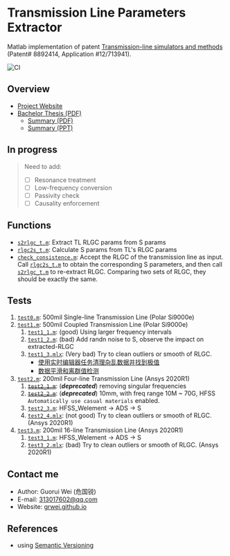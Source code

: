 # Transmission Line Parameters Extractor

Matlab implementation of patent [Transmission-line simulators and methods](https://patentcenter.uspto.gov/applications/12713941) (Patent# 8892414, Application #12/713941).

![CI](https://github.com/grwei/transmission-line-params-extractor/workflows/CI/badge.svg?branch=matlab)

## Overview

- [Project Website](https://grwei.github.io/transmission-line-params-extractor/)
- [Bachelor Thesis (PDF)](doc/final/论文最终稿.pdf)
   - [Summary (PDF)](doc/final/0619答辩PPT.pdf)
   - [Summary (PPT)](doc/final/0619答辩PPT.pptx)

## In progress

> Need to add:
>
> - [ ]  Resonance treatment
> - [ ]  Low-frequency conversion
> - [ ]  Passivity check
> - [ ]  Causality enforcement

## Functions

- [`s2rlgc_t.m`](s2rlgc_t.m): Extract TL RLGC params from S params
- [`rlgc2s_t.m`](rlgc2s_t.m): Calculate S params from TL's RLGC params
- [`check_consistence.m`](check_consistence.m): Accept the RLGC of the transmission line as input. Call [`rlgc2s_t.m`](rlgc2s_t.m) to obtain the corresponding S parameters, and then call [`s2rlgc_t.m`](s2rlgc_t.m) to re-extract RLGC. Comparing two sets of RLGC, they should be exactly the same.

## Tests

1. [`test0.m`](test0.m): 500mil Single-line Transmission Line (Polar Si9000e)
2. [`test1.m`](test1.m): 500mil Coupled Transmission Line (Polar Si9000e)
   1. [`test1_1.m`](test1_1.m): (good) Using larger frequency intervals
   2. [`test1_2.m`](test1_2.m): (bad) Add randn noise to S, observe the impact on extracted-RLGC
   3. [`test1_3.mlx`](test1_3.mlx): (Very bad) Try to clean outliers or smooth of RLGC.
      - [使用实时编辑器任务清理杂乱数据并找到极值](https://ww2.mathworks.cn/help/matlab/data_analysis/cleandatawithliveeditortasks.html)
      - [数据平滑和离群值检测](https://ww2.mathworks.cn/help/matlab/data_analysis/data-smoothing-and-outlier-detection.html)
3. [`test2.m`](test2.m): 200mil Four-line Transmission Line (Ansys 2020R1)
   1. [~~`test2_1.m`~~](test2_1.m): (**_deprecated_**) removing singular frequencies
   2. [~~`test2_2.m`~~](test2_2.m): (**_deprecated_**) 10mm, with freq range 10M ~ 70G, HFSS `Automatically use casual materials` enabled.
   3. [`test2_3.m`](test2_3.m): HFSS_Welement -> ADS -> S
   4. [`test2_4.mlx`](test2_4.mlx): (not good) Try to clean outliers or smooth of RLGC. (Ansys 2020R1)
4. [`test3.m`](test3.m): 200mil 16-line Transmission Line (Ansys 2020R1)
   1. [`test3_1.m`](test3_1.m): HFSS_Welement -> ADS -> S
   2. [`test3_2.mlx`](test3_2.mlx): (bad) Try to clean outliers or smooth of RLGC. (Ansys 2020R1)

## Contact me

- Author: Guorui Wei (危国锐)
- E-mail: [313017602@qq.com](mailto:313017602@qq.com)
- Website: [grwei.github.io](https://grwei.github.io/)

## References

- using [Semantic Versioning](https://semver.org/)
